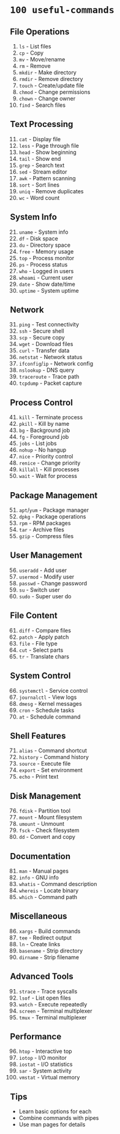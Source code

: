 <!-- ---
!-- title: ./.cheat-sheets/os/linux/commands/useful-commands.md
!-- author: ywatanabe
!-- date: 2024-11-14 16:35:24
!-- --- -->


# `100 useful-commands`

## File Operations
1. `ls` - List files
2. `cp` - Copy
3. `mv` - Move/rename
4. `rm` - Remove
5. `mkdir` - Make directory
6. `rmdir` - Remove directory
7. `touch` - Create/update file
8. `chmod` - Change permissions
9. `chown` - Change owner
10. `find` - Search files

## Text Processing
11. `cat` - Display file
12. `less` - Page through file
13. `head` - Show beginning
14. `tail` - Show end
15. `grep` - Search text
16. `sed` - Stream editor
17. `awk` - Pattern scanning
18. `sort` - Sort lines
19. `uniq` - Remove duplicates
20. `wc` - Word count

## System Info
21. `uname` - System info
22. `df` - Disk space
23. `du` - Directory space
24. `free` - Memory usage
25. `top` - Process monitor
26. `ps` - Process status
27. `who` - Logged in users
28. `whoami` - Current user
29. `date` - Show date/time
30. `uptime` - System uptime

## Network
31. `ping` - Test connectivity
32. `ssh` - Secure shell
33. `scp` - Secure copy
34. `wget` - Download files
35. `curl` - Transfer data
36. `netstat` - Network status
37. `ifconfig`/`ip` - Network config
38. `nslookup` - DNS query
39. `traceroute` - Trace path
40. `tcpdump` - Packet capture

## Process Control
41. `kill` - Terminate process
42. `pkill` - Kill by name
43. `bg` - Background job
44. `fg` - Foreground job
45. `jobs` - List jobs
46. `nohup` - No hangup
47. `nice` - Priority control
48. `renice` - Change priority
49. `killall` - Kill processes
50. `wait` - Wait for process

## Package Management
51. `apt`/`yum` - Package manager
52. `dpkg` - Package operations
53. `rpm` - RPM packages
54. `tar` - Archive files
55. `gzip` - Compress files

## User Management
56. `useradd` - Add user
57. `usermod` - Modify user
58. `passwd` - Change password
59. `su` - Switch user
60. `sudo` - Super user do

## File Content
61. `diff` - Compare files
62. `patch` - Apply patch
63. `file` - File type
64. `cut` - Select parts
65. `tr` - Translate chars

## System Control
66. `systemctl` - Service control
67. `journalctl` - View logs
68. `dmesg` - Kernel messages
69. `cron` - Schedule tasks
70. `at` - Schedule command

## Shell Features
71. `alias` - Command shortcut
72. `history` - Command history
73. `source` - Execute file
74. `export` - Set environment
75. `echo` - Print text

## Disk Management
76. `fdisk` - Partition tool
77. `mount` - Mount filesystem
78. `umount` - Unmount
79. `fsck` - Check filesystem
80. `dd` - Convert and copy

## Documentation
81. `man` - Manual pages
82. `info` - GNU info
83. `whatis` - Command description
84. `whereis` - Locate binary
85. `which` - Command path

## Miscellaneous
86. `xargs` - Build commands
87. `tee` - Redirect output
88. `ln` - Create links
89. `basename` - Strip directory
90. `dirname` - Strip filename

## Advanced Tools
91. `strace` - Trace syscalls
92. `lsof` - List open files
93. `watch` - Execute repeatedly
94. `screen` - Terminal multiplexer
95. `tmux` - Terminal multiplexer

## Performance
96. `htop` - Interactive top
97. `iotop` - I/O monitor
98. `iostat` - I/O statistics
99. `sar` - System activity
100. `vmstat` - Virtual memory

## Tips
- Learn basic options for each
- Combine commands with pipes
- Use man pages for details

